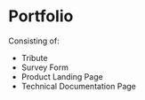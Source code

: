 Portfolio
=========

Consisting of:
- Tribute
- Survey Form
- Product Landing Page
- Technical Documentation Page
